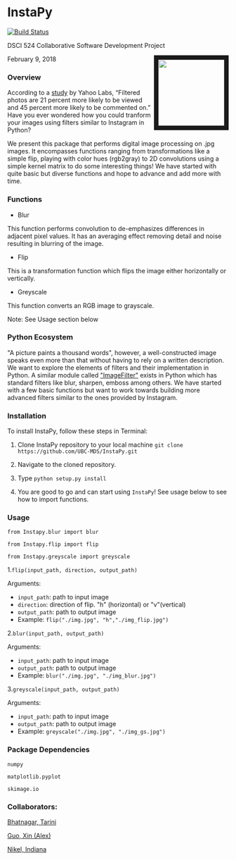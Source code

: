 # InstaPy

[![Build Status](https://travis-ci.org/UBC-MDS/InstaPy.svg?branch=master)](https://travis-ci.org/UBC-MDS/InstaPy)

DSCI 524 Collaborative Software Development Project

<img src="img/logo.png" align="right" border = "10" width="150" height="150"/>

February 9, 2018

### Overview

According to a [study](http://comp.social.gatech.edu/papers/icwsm15.why.bakhshi.pdf) by Yahoo Labs, “Filtered photos are 21 percent more likely to be viewed and 45 percent more likely to be commented on.” Have you ever wondered how you could tranform your images using filters similar to Instagram in Python?

We present this package that performs digital image processing on .jpg images.  It encompasses functions ranging from transformations like a simple flip, playing with color hues (rgb2gray) to 2D convolutions using a simple kernel matrix to do some interesting things! We have started with quite basic but diverse functions and hope to advance and add more with time.

### Functions

- Blur

This function performs convolution to de-emphasizes differences in adjacent pixel values. It has an averaging effect removing detail and noise resulting in blurring of the image.

- Flip

This is a transformation function which flips the image either horizontally or vertically.

- Greyscale

This function converts an RGB image to grayscale. 

Note: See Usage section below

### Python Ecosystem

"A picture paints a thousand words", however, a well-constructed image speaks even more than that without having to rely on a written description. We want to explore the elements of filters and their implementation in Python. A similar module called ["ImageFilter"](http://pillow.readthedocs.io/en/5.0.0/reference/ImageFilter.html) exists in Python which has standard filters like blur, sharpen, emboss among others.  We have started with a few basic functions but want to work towards building more advanced filters similar to the ones provided by Instagram.

### Installation

To install InstaPy, follow these steps in Terminal:

1. Clone InstaPy repository to your local machine `git clone https://github.com/UBC-MDS/InstaPy.git`

2. Navigate to the cloned repository.

3. Type ```python setup.py install```

4. You are good to go and can start using `InstaPy`! See usage below to see how to import functions.

### Usage

```from Instapy.blur import blur```

```from Instapy.flip import flip```

```from Instapy.greyscale import greyscale```

1.```flip(input_path, direction, output_path)```

Arguments:

* ```input_path```: path to input image
* ```direction```: direction of flip. "h" (horizontal) or "v"(vertical)
* ```output_path```: path to output image
* Example: ```flip("./img.jpg", "h","./img_flip.jpg")```

2.```blur(input_path, output_path)```

Arguments:

* ```input_path```: path to input image
* ```output_path```: path to output image
* Example: ```blur("./img.jpg", "./img_blur.jpg")```

3.```greyscale(input_path, output_path)```

Arguments:

* ```input_path```: path to input image
* ```output_path```: path to output image
* Example: ```greyscale("./img.jpg", "./img_gs.jpg")```

### Package Dependencies

```numpy```

```matplotlib.pyplot```

```skimage.io```

### Collaborators:

[Bhatnagar, Tarini](https://github.com/tarinib)

[Guo, Xin (Alex)](https://github.com/alexguoxin)

[Nikel, Indiana](https://github.com/indiana-nikel)
